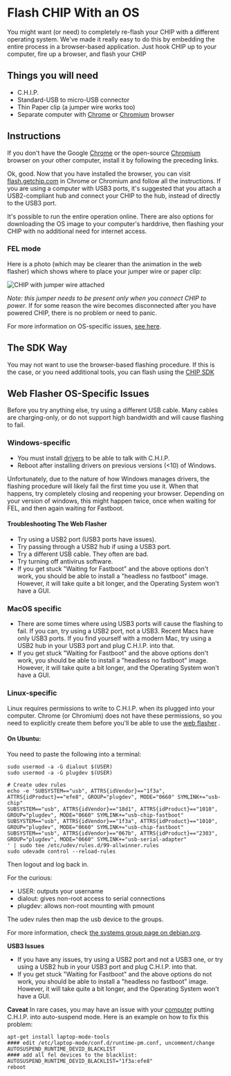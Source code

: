 # Flash CHIP With an OS

You might want (or need) to completely re-flash your CHIP with a different operating system. We've made it really easy to do this by embedding the entire process in a browser-based application. Just hook CHIP up to your computer, fire up a browser, and flash your CHIP


## Things you will need

 * C.H.I.P.
 * Standard-USB to micro-USB connector
 * Thin Paper clip (a jumper wire works too)
 * Separate computer with [Chrome](https://www.google.com/chrome/browser/desktop/index.html) or [Chromium](https://www.chromium.org/getting-involved/download-chromium) browser
 
## Instructions

If you don't have the Google [Chrome](https://www.google.com/chrome/browser/desktop/index.html) or the open-source [Chromium](https://www.chromium.org/getting-involved/download-chromium) browser on your other computer, install it by following the preceding links.

Ok, good. Now that you have installed the browser, you can visit [flash.getchip.com](http://flash.getchip.com) in Chrome or Chromium and follow all the instructions. If you are using a computer with USB3 ports, it's suggested that you attach a USB2-compliant hub and connect your CHIP to the hub, instead of directly to the USB3 port.

It's possible to run the entire operation online. There are also options for downloading the OS image to your computer's harddrive, then flashing your CHIP with no additional need for internet access. 

### FEL mode 
Here is a photo (which may be clearer than the animation in the web flasher) which shows where to place your jumper wire or paper clip:

![CHIP with jumper wire attached](images/uboot_fel_jumper.jpg)

*Note: this jumper needs to be present only when you connect CHIP to power*. If for some reason the wire becomes disconnected after you have powered CHIP, there is no problem or need to panic.



For more information on OS-specific issues, [see here](#web-flasher-os-specific-issues).

## The SDK Way

You may not want to use the browser-based flashing procedure. If this is the case, or you need additional tools, you can flash using the [CHIP SDK](#flash-chip-firmware)

## Web Flasher OS-Specific Issues

Before you try anything else, try using a different USB cable. Many cables are charging-only, or do not support high bandwidth and will cause flashing to fail.

### Windows-specific 
   * You must install [drivers](https://s3-us-west-2.amazonaws.com/getchip.com/extension/drivers/windows/InstallDriver2.exe) to be able to talk with C.H.I.P.
   * Reboot after installing drivers on previous versions (<10) of Windows.
   
Unfortunately, due to the nature of how Windows manages drivers, the flashing procedure will likely fail the first time you use it. When that happens, try completely closing and reopening your browser. Depending on your version of windows, this might happen twice, once when waiting for FEL, and then again waiting for Fastboot.

#### Troubleshooting The Web Flasher
   * Try using a USB2 port (USB3 ports have issues).
   * Try passing through a USB2 hub if using a USB3 port.
   * Try a different USB cable. They often are bad.
   * Try turning off antivirus software.
   * If you get stuck "Waiting for Fastboot" and the above options don't work, you should be able to install a "headless no fastboot" image. However, it will take quite a bit longer, and the Operating System won't have a GUI.


### MacOS specific
   * There are some times where using USB3 ports will cause the flashing to fail. If you can, try using a USB2 port, not a USB3. Recent Macs have only USB3 ports. If you find yourself with a modern Mac, try using a USB2 hub in your USB3 port and plug C.H.I.P. into that.
   * If you get stuck "Waiting for Fastboot" and the above options don't work, you should be able to install a "headless no fastboot" image. However, it will take quite a bit longer, and the Operating System won't have a GUI.


### Linux-specific

Linux requires permissions to write to C.H.I.P. when its plugged into your computer. Chrome (or Chromium) does not have these permissions, so you need to explicitly create them before you'll be able to use the [web flasher](#flash-chip-with-an-os) .

#### On Ubuntu:

You need to paste the following into a terminal:

```shell
sudo usermod -a -G dialout $(USER)
sudo usermod -a -G plugdev $(USER)

# Create udev rules 
echo -e 'SUBSYSTEM=="usb", ATTRS{idVendor}=="1f3a", ATTRS{idProduct}=="efe8", GROUP="plugdev", MODE="0660" SYMLINK+="usb-chip"
SUBSYSTEM=="usb", ATTRS{idVendor}=="18d1", ATTRS{idProduct}=="1010", GROUP="plugdev", MODE="0660" SYMLINK+="usb-chip-fastboot"
SUBSYSTEM=="usb", ATTRS{idVendor}=="1f3a", ATTRS{idProduct}=="1010", GROUP="plugdev", MODE="0660" SYMLINK+="usb-chip-fastboot"
SUBSYSTEM=="usb", ATTRS{idVendor}=="067b", ATTRS{idProduct}=="2303", GROUP="plugdev", MODE="0660" SYMLINK+="usb-serial-adapter"
' | sudo tee /etc/udev/rules.d/99-allwinner.rules
sudo udevadm control --reload-rules
```

Then logout and log back in. 

For the curious:

   * USER: outputs your username 
   * dialout: gives non-root access to serial connections 
   * plugdev: allows non-root mounting with pmount 
   
The udev rules then map the usb device to the groups.

For more information, check [the systems group page on debian.org](https://wiki.debian.org/SystemGroups).

**USB3 Issues**
   * If you have any issues, try using a USB2 port and not a USB3 one, or try using a USB2 hub in your USB3 port and plug C.H.I.P. into that.
   * If you get stuck "Waiting for Fastboot" and the above options do not work, you should be able to install a "headless no fastboot" image. However, it will take quite a bit longer, and the Operating System won't have a GUI.



**Caveat**
In rare cases, you may have an issue with your [computer](http://askubuntu.com/questions/185274/how-can-i-disable-usb-autosuspend-for-a-specific-device) putting C.H.I.P. into auto-suspend mode. Here is an example on how to fix this problem:

```shell
apt-get install laptop-mode-tools
#### edit /etc/laptop-mode/conf.d/runtime-pm.conf, uncomment/change AUTOSUSPEND_RUNTIME_DEVID_BLACKLIST
#### add all fel devices to the blacklist:
AUTOSUSPEND_RUNTIME_DEVID_BLACKLIST="1f3a:efe8"
reboot
```
